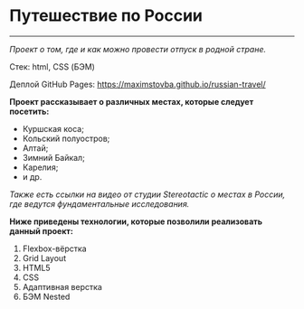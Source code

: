 # Путешествие по России
-------------------

*Проект о том, где и как можно провести отпуск в родной стране.*

Стек: html, CSS (БЭМ)

Деплой GitHub Pages: https://maximstovba.github.io/russian-travel/

**Проект рассказывает о различных местах, которые следует посетить:**
* Куршская коса;
* Кольский полуостров;
* Алтай;
* Зимний Байкал;
* Карелия;
* и др.

*Также есть ссылки на видео от студии Stereotactic о местах в России, где ведутся фундаментальные исследования.*

**Ниже приведены технологии, которые позволили реализовать данный проект:**
1. Flexbox-вёрстка
2. Grid Layout
3. HTML5
4. CSS
5. Адаптивная верстка
6. БЭМ Nested
